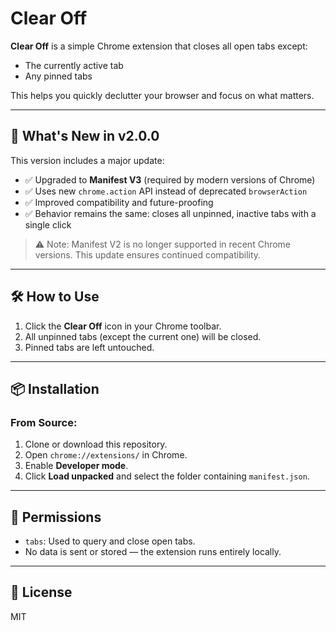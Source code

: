 # Clear Off

**Clear Off** is a simple Chrome extension that closes all open tabs except:
- The currently active tab
- Any pinned tabs

This helps you quickly declutter your browser and focus on what matters.

---

## 🔄 What's New in v2.0.0

This version includes a major update:

- ✅ Upgraded to **Manifest V3** (required by modern versions of Chrome)
- ✅ Uses new `chrome.action` API instead of deprecated `browserAction`
- ✅ Improved compatibility and future-proofing
- ✅ Behavior remains the same: closes all unpinned, inactive tabs with a single click

> ⚠️ Note: Manifest V2 is no longer supported in recent Chrome versions. This update ensures continued compatibility.

---

## 🛠 How to Use

1. Click the **Clear Off** icon in your Chrome toolbar.
2. All unpinned tabs (except the current one) will be closed.
3. Pinned tabs are left untouched.

---

## 📦 Installation

### From Source:

1. Clone or download this repository.
2. Open `chrome://extensions/` in Chrome.
3. Enable **Developer mode**.
4. Click **Load unpacked** and select the folder containing `manifest.json`.

---

## 🔐 Permissions

- `tabs`: Used to query and close open tabs.
- No data is sent or stored — the extension runs entirely locally.

---

## 📄 License

MIT
